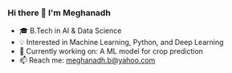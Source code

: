 ### Hi there 👋 I'm Meghanadh

- 🎓 B.Tech in AI & Data Science
- 💡 Interested in Machine Learning, Python, and Deep Learning
- 🔭 Currently working on: A ML model for crop prediction
- 📫 Reach me: meghanadh.b@yahoo.com

